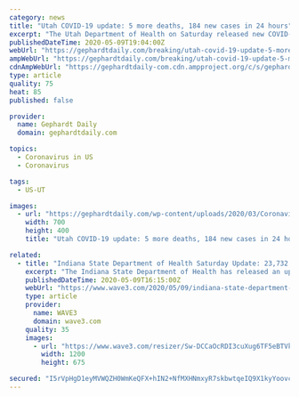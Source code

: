 ```yaml
---
category: news
title: "Utah COVID-19 update: 5 more deaths, 184 new cases in 24 hours"
excerpt: "The Utah Department of Health on Saturday released new COVID-19 numbers, revealing five more deaths, 184 new lab-confirmed cases and 10 more hospitalizations since Friday."
publishedDateTime: 2020-05-09T19:04:00Z
webUrl: "https://gephardtdaily.com/breaking/utah-covid-19-update-5-more-deaths-184-new-cases-in-24-hours/"
ampWebUrl: "https://gephardtdaily.com/breaking/utah-covid-19-update-5-more-deaths-184-new-cases-in-24-hours/amp/"
cdnAmpWebUrl: "https://gephardtdaily-com.cdn.ampproject.org/c/s/gephardtdaily.com/breaking/utah-covid-19-update-5-more-deaths-184-new-cases-in-24-hours/amp/"
type: article
quality: 75
heat: 85
published: false

provider:
  name: Gephardt Daily
  domain: gephardtdaily.com

topics:
  - Coronavirus in US
  - Coronavirus

tags:
  - US-UT

images:
  - url: "https://gephardtdaily.com/wp-content/uploads/2020/03/Coronavirus.jpg"
    width: 700
    height: 400
    title: "Utah COVID-19 update: 5 more deaths, 184 new cases in 24 hours"

related:
  - title: "Indiana State Department of Health Saturday Update: 23,732 total positive cases of COVID-19, 1,362 total deaths"
    excerpt: "The Indiana State Department of Health has released an update Saturday on the number of positive cases of COVID-19 in the state."
    publishedDateTime: 2020-05-09T16:15:00Z
    webUrl: "https://www.wave3.com/2020/05/09/indiana-state-department-health-saturday-update-total-positive-cases-covid-total-deaths/"
    type: article
    provider:
      name: WAVE3
      domain: wave3.com
    quality: 35
    images:
      - url: "https://www.wave3.com/resizer/Sw-DCCaOcRDI3cuXug6TF5eBTVk=/1200x0/arc-anglerfish-arc2-prod-raycom.s3.amazonaws.com/public/DKVVLH36HVBPTBUKP55WZS55VQ.jpg"
        width: 1200
        height: 675

secured: "I5rVpHgD1eyMVWQZH0WmKeQFX+hIN2+NfMXHNmxyR7skbwtqeIQ9X1kyYoovcYHl6SKNdQ1ih+Eu0HKijroM6BjZLuxt+K7ckqQdOB3EDpPrZi4RalMZwjv+TFSB+1Ia/NfwO+hkDais5aaIHPpOVhQDO2Em25jLgf4Nhli50a5ylq6c6po/Swes3ANudapAMDIYJGb5fzDPi3P4aR/Nqs9a/B0tU78uxLC5mrM6W6vt2/LTi/pDmdWkFZIbQwea2iFhctVMD81cJfdwke3SsyBCW27SLpEBCnrCQANnPlLHFu4RS5mSX/twnCvMOyQ0fXPOBfb2A7Qf6HGnjylRPukFD8xm65h94elEh4qjuwU+L+/GtuCNDXZCW+6bnhjk+hJfiiQar/Mhox99ZVei1uCBTV/GeL4kZV1XUSqFOrRFzgIyIBpOAs8opgApIaQ6laXAJH9MzR79mB2LqM4mpWcTCboLzZ91GjCO0Ndtmgo=;UT9ifl5eFXHf4kq2DkoYOA=="
---
```


